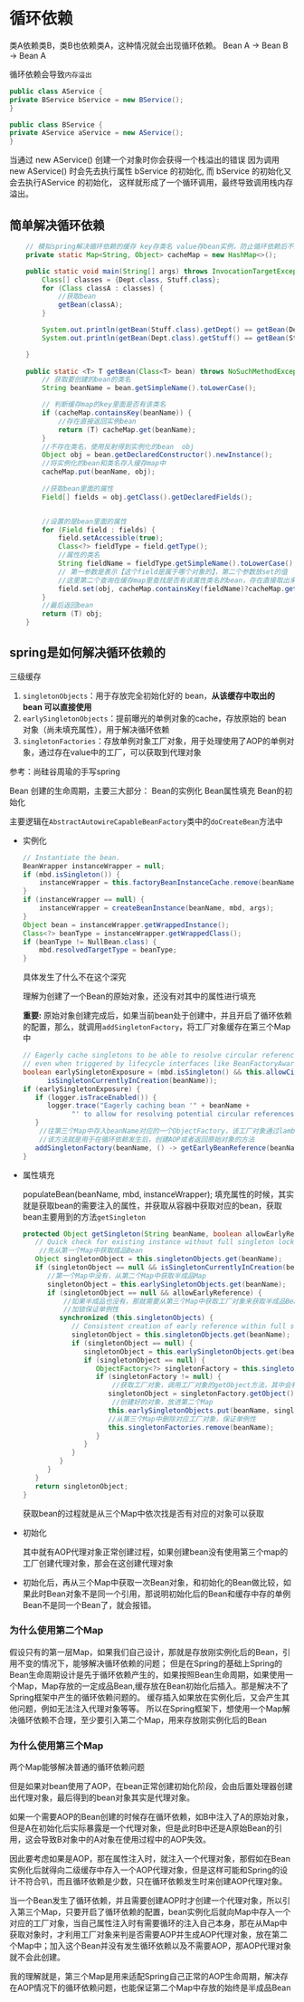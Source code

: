 # 循环依赖

类A依赖类B，类B也依赖类A，这种情况就会出现循环依赖。 Bean A → Bean B → Bean A

循环依赖会导致`内存溢出`

```java
public class AService {
private BService bService = new BService();
}

public class BService {
private AService aService = new AService();
}
```

当通过 new AService() 创建一个对象时你会获得一个栈溢出的错误
因为调用 new AService() 时会先去执行属性 bService 的初始化, 而 bService 的初始化又会去执行AService 的初始化， 这样就形成了一个循环调用，最终导致调用栈内存溢出。

## 简单解决循环依赖

```java
    // 模拟spring解决循环依赖的缓存 key存类名 value存bean实例，防止循环依赖后不断创建新对象导致栈内存溢出
    private static Map<String, Object> cacheMap = new HashMap<>();

    public static void main(String[] args) throws InvocationTargetException, NoSuchMethodException, InstantiationException, IllegalAccessException {
        Class[] classes = {Dept.class, Stuff.class};
        for (Class classA : classes) {
            //获取bean
            getBean(classA);
        }

        System.out.println(getBean(Stuff.class).getDept() == getBean(Dept.class));
        System.out.println(getBean(Dept.class).getStuff() == getBean(Stuff.class));

    }
	
    public static <T> T getBean(Class<T> bean) throws NoSuchMethodException, InvocationTargetException, InstantiationException, IllegalAccessException {
        // 获取要创建的bean的类名
        String beanName = bean.getSimpleName().toLowerCase();

        // 判断缓存map的key里面是否有该类名
        if (cacheMap.containsKey(beanName)) {
            //存在直接返回实例bean
            return (T) cacheMap.get(beanName);
        }
        //不存在类名，使用反射得到实例化的bean  obj
        Object obj = bean.getDeclaredConstructor().newInstance();
        //将实例化的bean和类名存入缓存map中
        cacheMap.put(beanName, obj);
        
        //获取bean里面的属性
        Field[] fields = obj.getClass().getDeclaredFields();


        //设置的是bean里面的属性
        for (Field field : fields) {
            field.setAccessible(true);
            Class<?> fieldType = field.getType();
			//属性的类名
            String fieldName = fieldType.getSimpleName().toLowerCase();
            // 第一参数是表示【这个field是属于哪个对象的】，第二个参数放set的值
            //这里第二个查询在缓存map里查找是否有该属性类名的bean，存在直接取出来set进去，不存在递归调用getBean()创建该类的bean
            field.set(obj, cacheMap.containsKey(fieldName)?cacheMap.get(fieldName): getBean(fieldType));
        }
        //最后返回bean
        return (T) obj;
    }
```

## spring是如何解决循环依赖的

三级缓存

1. `singletonObjects`：用于存放完全初始化好的 bean，**从该缓存中取出的 bean 可以直接使用**
2. `earlySingletonObjects`：提前曝光的单例对象的cache，存放原始的 bean 对象（尚未填充属性），用于解决循环依赖
3. `singletonFactories`：存放单例对象工厂对象，用于处理使用了AOP的单例对象，通过存在value中的工厂，可以获取到代理对象

参考：尚硅谷周瑜的手写spring

Bean 创建的生命周期，主要三大部分：
Bean的实例化
Bean属性填充
Bean的初始化

主要逻辑在`AbstractAutowireCapableBeanFactory`类中的`doCreateBean`方法中

- 实例化

  ```java
  // Instantiate the bean.
  BeanWrapper instanceWrapper = null;
  if (mbd.isSingleton()) {
      instanceWrapper = this.factoryBeanInstanceCache.remove(beanName);
  }
  if (instanceWrapper == null) {
      instanceWrapper = createBeanInstance(beanName, mbd, args);
  }
  Object bean = instanceWrapper.getWrappedInstance();
  Class<?> beanType = instanceWrapper.getWrappedClass();
  if (beanType != NullBean.class) {
      mbd.resolvedTargetType = beanType;
  }
  ```

  具体发生了什么不在这个深究

  理解为创建了一个Bean的原始对象，还没有对其中的属性进行填充

  **重要:** 原始对象创建完成后，如果当前bean处于创建中，并且开启了循环依赖的配置，那么，就调用`addSingletonFactory`，将工厂对象缓存在第三个Map中

  ```java
  // Eagerly cache singletons to be able to resolve circular references
  // even when triggered by lifecycle interfaces like BeanFactoryAware.
  boolean earlySingletonExposure = (mbd.isSingleton() && this.allowCircularReferences &&
        isSingletonCurrentlyInCreation(beanName));
  if (earlySingletonExposure) {
     if (logger.isTraceEnabled()) {
        logger.trace("Eagerly caching bean '" + beanName +
              "' to allow for resolving potential circular references");
     }
      //往第三个Map中存入beanName对应的一个ObjectFactory，该工厂对象通过lambda传入一个方法
      //该方法就是用于在循环依赖发生后，创建AOP或者返回原始对象的方法
     addSingletonFactory(beanName, () -> getEarlyBeanReference(beanName, mbd, bean));
  }
  ```

- 属性填充

  populateBean(beanName, mbd, instanceWrapper);
  填充属性的时候，其实就是获取bean的需要注入的属性，并获取从容器中获取对应的bean，获取bean主要用到的方法`getSingleton`

  ```java
  protected Object getSingleton(String beanName, boolean allowEarlyReference) {
     // Quick check for existing instance without full singleton lock
      //先从第一个Map中获取成品Bean
     Object singletonObject = this.singletonObjects.get(beanName);
     if (singletonObject == null && isSingletonCurrentlyInCreation(beanName)) {
        //第一个Map中没有，从第二个Map中获取半成品Map
        singletonObject = this.earlySingletonObjects.get(beanName);
        if (singletonObject == null && allowEarlyReference) {
            //如果半成品也没有，那就需要从第三个Map中获取工厂对象来获取半成品Bean
            //加锁保证单例性
           synchronized (this.singletonObjects) {
              // Consistent creation of early reference within full singleton lock
              singletonObject = this.singletonObjects.get(beanName);
              if (singletonObject == null) {
                 singletonObject = this.earlySingletonObjects.get(beanName);
                 if (singletonObject == null) {
                    ObjectFactory<?> singletonFactory = this.singletonFactories.get(beanName);
                    if (singletonFactory != null) {
                        //获取工厂对象，调用工厂对象的getObject方法，其中会判断该bean是否需要创建AOP
                       singletonObject = singletonFactory.getObject();
                        //创建好的对象，放进第二个Map
                       this.earlySingletonObjects.put(beanName, singletonObject);
                       //从第三个Map中删除对应工厂对象，保证单例性
                       this.singletonFactories.remove(beanName);
                    }
                 }
              }
           }
        }
     }
     return singletonObject;
  }
  ```

  获取bean的过程就是从三个Map中依次找是否有对应的对象可以获取

- 初始化

  其中就有AOP代理对象正常创建过程，如果创建bean没有使用第三个map的工厂创建代理对象，那会在这创建代理对象

- 初始化后，再从三个Map中获取一次Bean对象，和初始化的Bean做比较，如果此时Bean对象不是同一个引用，那说明初始化后的Bean和缓存中存的单例Bean不是同一个Bean了，就会报错。


### 为什么使用第二个Map

假设只有的第一层Map，如果我们自己设计，那就是存放刚实例化后的Bean，引用不变的情况下，能够解决循环依赖的问题；
但是在Spring的基础上Spring的Bean生命周期设计是先于循环依赖产生的，如果按照Bean生命周期，如果使用一个Map，Map存放的一定成品Bean,缓存放在Bean初始化后插入。那是解决不了Spring框架中产生的循环依赖问题的。
缓存插入如果放在实例化后，又会产生其他问题，例如无法注入代理对象等等。
所以在Spring框架下，想使用一个Map解决循环依赖不合理，至少要引入第二个Map，用来存放刚实例化后的Bean

### 为什么使用第三个Map

两个Map能够解决普通的循环依赖问题

但是如果对bean使用了AOP，在bean正常创建初始化阶段，会由后置处理器创建出代理对象，最后得到的bean对象其实是代理对象。

如果一个需要AOP的Bean创建的时候存在循环依赖，如B中注入了A的原始对象，但是A在初始化后实际暴露是一个代理对象，但是此时B中还是A原始Bean的引用，这会导致B对象中的A对象在使用过程中的AOP失效。

因此要考虑如果是AOP，那在属性注入时，就注入一个代理对象，那假如在Bean实例化后就得向二级缓存中存入一个AOP代理对象，但是这样可能和Spring的设计不符合叭，而且循环依赖是少数，只在循环依赖发生时来创建AOP代理对象。

当一个Bean发生了循环依赖，并且需要创建AOP时才创建一个代理对象，所以引入第三个Map，只要开启了循环依赖的配置，bean实例化后就向Map中存入一个对应的工厂对象，当自己属性注入时有需要循环的注入自己本身，那在从Map中获取对象时，才利用工厂对象来判是否需要AOP并生成AOP代理对象，放在第二个Map中；加入这个Bean并没有发生循环依赖以及不需要AOP，那AOP代理对象就不会此创建。

我的理解就是，第三个Map是用来适配Spring自己正常的AOP生命周期，解决存在AOP情况下的循环依赖问题，也能保证第二个Map中存放的始终是半成品Bean
